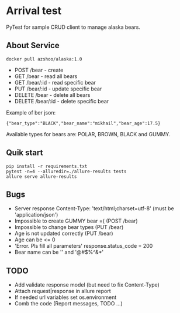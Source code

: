 # Arrival test 
PyTest for sample CRUD client to manage alaska bears.  

## About Service
```
docker pull azshoo/alaska:1.0
```
- POST /bear - create
- GET /bear - read all bears
- GET /bear/:id - read specific bear
- PUT /bear/:id - update specific bear
- DELETE /bear - delete all bears
- DELETE /bear/:id - delete specific bear

Example of ber json:
```
{"bear_type":"BLACK","bear_name":"mikhail","bear_age":17.5}
```
Available types for bears are: POLAR, BROWN, BLACK and GUMMY.

## Quik start
```
pip install -r requirements.txt
pytest -n=4 --alluredir=./allure-results tests
allure serve allure-results
```

## Bugs
- Server response Content-Type: 'text/html;charset=utf-8' (must be 'application/json')
- Impossible to create GUMMY bear =( (POST /bear)
- Impossible to change bear types (PUT /bear)
- Age is not updated correctly (PUT /bear)
- Age can be <= 0
- 'Error. Pls fill all parameters' response.status_code = 200
- Bear name can be '' and '@#$%^&*'

## TODO
- Add validate response model (but need to fix Content-Type)
- Attach request|response in allure report
- If needed url variables set os.environment
- Сomb the code (Report messages, TODO ...)